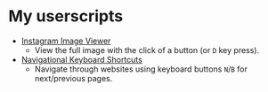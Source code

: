 # My userscripts

* [Instagram Image Viewer](instagram_image_viewer)
  * View the full image with the click of a button (or `D` key press).
* [Navigational Keyboard Shortcuts](navigational_keyboard_shortcuts)
  * Navigate through websites using keyboard buttons `N`/`B` for next/previous pages.
